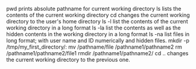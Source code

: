 pwd prints absolute pathname for current working directory
ls lists the contents of the current working directory
cd  changes the current working directory to the user's home directory
ls -l list the contents of the current working directory in a long format
ls -la list the contents as well as the hidden contents in the working directory in a long format
ls -na list files in long format; with user name and ID numerically and hidden files.
mkdir -p /tmp/my_first_directory/:
mv /pathname/file /pathname1/pathname2
rm /pathname1/pathname2/file1
rmdir /pathname1/pathname2/
cd .. changes the current working directory to the previous one. 
